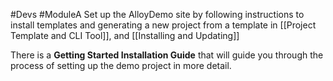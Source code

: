 #Devs #ModuleA 
Set up the AlloyDemo site by following instructions to install templates and generating a new project from a template in [[Project Template and CLI Tool]], and [[Installing and Updating]]

There is a **Getting Started Installation Guide** that will guide you through the process of setting up the demo project in more detail.


